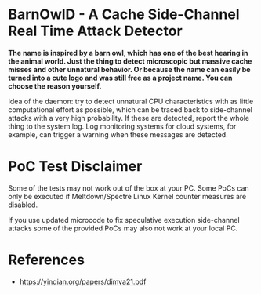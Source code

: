 # BarnOwlD - A Cache Side-Channel Real Time Attack Detector

**The name is inspired by a barn owl, which has one of the best hearing in the
animal world. Just the thing to detect microscopic but massive cache misses and
other unnatural behavior.  Or because the name can easily be turned into a cute
logo and was still free as a project name. You can choose the reason yourself.**

Idea of the daemon: try to detect unnatural CPU characteristics with as little
computational effort as possible, which can be traced back to side-channel
attacks with a very high probability. If these are detected, report the whole
thing to the system log. Log monitoring systems for cloud systems, for example,
can trigger a warning when these messages are detected.

# PoC Test Disclaimer

Some of the tests may not work out of the box at your PC. Some PoCs can only be
executed if Meltdown/Spectre Linux Kernel counter measures are disabled.

If you use updated microcode to fix speculative execution side-channel attacks
some of the provided PoCs may also not work at your local PC.


# References

- https://yinqian.org/papers/dimva21.pdf
